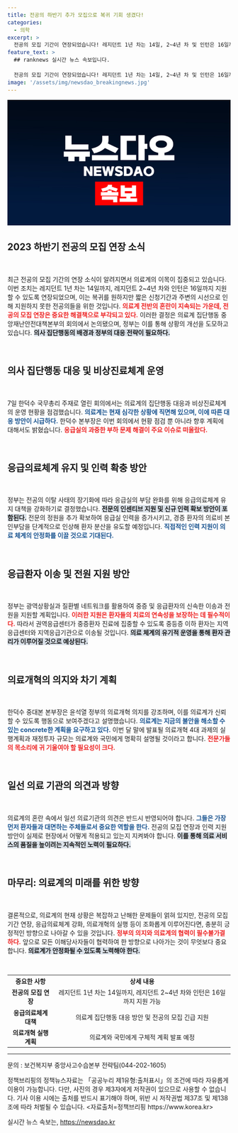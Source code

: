 ```yaml
---
title: 전공의 하반기 추가 모집으로 복귀 기회 생겼다!
categories:
  - 의학
excerpt: >
  전공의 모집 기간이 연장되었습니다! 레지던트 1년 차는 14일, 2~4년 차 및 인턴은 16일까지 지원 가능. 의료계 대책 논의와 함께 응급실 인력 확보 방안이 추진됩니다. 이번 기회를 놓치지 마세요!
feature_text: >
  ## ranknews 실시간 뉴스 속보입니다.

  전공의 모집 기간이 연장되었습니다! 레지던트 1년 차는 14일, 2~4년 차 및 인턴은 16일까지 지원 가능. 의료계 대책 논의와 함께 응급실 인력 확보 방안이 추진됩니다. 이번 기회를 놓치지 마세요!
image: '/assets/img/newsdao_breakingnews.jpg'
---
```


<p><img src="/assets/img/newsdao_breakingnews.jpg" alt="ranknews 속보" /></p>

<h2 data-ke-size="size26">2023 하반기 전공의 모집 연장 소식</h2>

<p data-ke-size="size16">&nbsp;</p>

<p>최근 전공의 모집 기간의 연장 소식이 알려지면서 의료계의 이목이 집중되고 있습니다. 이번 조치는 레지던트 1년 차는 14일까지, 레지던트 2~4년 차와 인턴은 16일까지 지원할 수 있도록 연장되었으며, 이는 복귀를 원하지만 짧은 신청기간과 주변의 시선으로 인해 지원하지 못한 전공의들을 위한 것입니다. <b><span style="color: #ee2323;">의료계 전반의 혼란이 지속되는 가운데, 전공의 모집 연장은 중요한 해결책으로 부각되고 있다.</span></b> 이러한 결정은 의료계 집단행동 중앙재난안전대책본부의 회의에서 논의됐으며, 정부는 이를 통해 상황의 개선을 도모하고 있습니다. <b><span style="background-color: #21538527;">의사 집단행동의 배경과 정부의 대응 전략이 필요하다.</span></b></p>

<p data-ke-size="size16">&nbsp;</p>

<h2 data-ke-size="size26">의사 집단행동 대응 및 비상진료체계 운영</h2>

<p data-ke-size="size16">&nbsp;</p>

<p>7일 한덕수 국무총리 주재로 열린 회의에서는 의료계의 집단행동 대응과 비상진료체계의 운영 현황을 점검했습니다. <b><span style="color: #1a5490;">의료계는 현재 심각한 상황에 직면해 있으며, 이에 따른 대응 방안이 시급하다.</span></b> 한덕수 본부장은 이번 회의에서 현황 점검 뿐 아니라 향후 계획에 대해서도 밝혔습니다. <b><span style="color: #ee2323;">응급실의 과중한 부하 문제 해결이 주요 이슈로 떠올랐다.</span></b></p>

<p data-ke-size="size16">&nbsp;</p>

<h2 data-ke-size="size26">응급의료체계 유지 및 인력 확충 방안</h2>

<p data-ke-size="size16">&nbsp;</p>

<p>정부는 전공의 이탈 사태의 장기화에 따라 응급실의 부담 완화를 위해 응급의료체계 유지 대책을 강화하기로 결정했습니다. <b><span style="background-color: #21538527;">전문의 인센티브 지원 및 신규 인력 확보 방안이 포함된다.</span></b> 전문의 정원을 추가 확보하여 응급실 인력을 증가시키고, 경증 환자의 의료비 본인부담을 단계적으로 인상해 환자 분산을 유도할 예정입니다. <b><span style="color: #1a5490;">직접적인 인력 지원이 의료 체계의 안정화를 이끌 것으로 기대된다.</span></b></p>

<p data-ke-size="size16">&nbsp;</p>

<h2 data-ke-size="size26">응급환자 이송 및 전원 지원 방안</h2>

<p data-ke-size="size16">&nbsp;</p>

<p>정부는 광역상황실과 질환별 네트워크를 활용하여 중증 및 응급환자의 신속한 이송과 전원을 지원할 계획입니다. <b><span style="color: #ee2323;">이러한 지원은 환자들의 치료의 연속성을 보장하는 데 필수적이다.</span></b> 따라서 권역응급센터가 중증환자 진료에 집중할 수 있도록 중등증 이하 환자는 지역응급센터와 지역응급기관으로 이송될 것입니다. <b><span style="background-color: #21538527;">의료 체계의 유기적 운영을 통해 환자 관리가 이루어질 것으로 예상된다.</span></b></p>

<p data-ke-size="size16">&nbsp;</p>

<h2 data-ke-size="size26">의료개혁의 의지와 차기 계획</h2>

<p data-ke-size="size16">&nbsp;</p>

<p>한덕수 중대본 본부장은 윤석열 정부의 의료개혁 의지를 강조하며, 이를 의료계가 신뢰할 수 있도록 행동으로 보여주겠다고 설명했습니다. <b><span style="color: #1a5490;">의료계는 지금의 불안을 해소할 수 있는 concrete한 계획을 요구하고 있다.</span></b> 이번 달 말에 발표될 의료개혁 4대 과제의 실행계획과 재정투자 규모는 의료계와 국민에게 명확히 설명될 것이라고 합니다. <b><span style="color: #ee2323;">전문가들의 목소리에 귀 기울여야 할 필요성이 크다.</span></b></p>

<p data-ke-size="size16">&nbsp;</p>

<h2 data-ke-size="size26">일선 의료 기관의 의견과 방향</h2>

<p data-ke-size="size16">&nbsp;</p>

<p>의료계의 혼란 속에서 일선 의료기관의 의견은 반드시 반영되어야 합니다. <b><span style="color: #1a5490;">그들은 가장 먼저 환자들과 대면하는 주체들로서 중요한 역할을 한다.</span></b> 전공의 모집 연장과 인력 지원 방안이 실제로 현장에서 어떻게 적용되고 있는지 지켜봐야 합니다. <b><span style="background-color: #21538527;">이를 통해 의료 서비스의 품질을 높이려는 지속적인 노력이 필요하다.</span></b></p>

<p data-ke-size="size16">&nbsp;</p>

<h2 data-ke-size="size26">마무리: 의료계의 미래를 위한 방향</h2>

<p data-ke-size="size16">&nbsp;</p>

<p>결론적으로, 의료계의 현재 상황은 복잡하고 난해한 문제들이 얽혀 있지만, 전공의 모집 기간 연장, 응급의료체계 강화, 의료개혁의 실행 등이 조화롭게 이루어진다면, 충분히 긍정적인 방향으로 나아갈 수 있을 것입니다. <b><span style="color: #ee2323;">정부의 의지와 의료계의 협력이 필수불가결하다.</span></b> 앞으로 모든 이해당사자들이 협력하여 한 방향으로 나아가는 것이 무엇보다 중요합니다. <b><span style="background-color: #21538527;">의료계가 안정화될 수 있도록 노력해야 한다.</span></b></p>

<p data-ke-size="size16">&nbsp;</p>

<table>
  <tr>
    <th>중요한 사항</th>
    <th style="text-align: center; height: 17px;"><b>상세 내용</b></th>
  </tr>
  <tr>
    <td style="text-align: center; height: 17px;"><b>전공의 모집 연장</b></td>
    <td style="text-align: center; height: 17px;">레지던트 1년 차는 14일까지, 레지던트 2~4년 차와 인턴은 16일까지 지원 가능</td>
  </tr>
  <tr>
    <td style="text-align: center; height: 17px;"><b>응급의료체계 대책</b></td>
    <td style="text-align: center; height: 17px;">의료계 집단행동 대응 방안 및 전공의 모집 긴급 지원</td>
  </tr>
  <tr>
    <td style="text-align: center; height: 17px;"><b>의료개혁 실행계획</b></td>
    <td style="text-align: center; height: 17px;">의료계와 국민에게 구체적 계획 발표 예정</td>
  </tr>
</table>

<hr /> 

<p data-ke-size="size16">문의 : 보건복지부 중앙사고수습본부 전략팀(044-202-1605)</p>

<p data-ke-size="size16">정책브리핑의 정책뉴스자료는 「공공누리 제1유형:출처표시」의 조건에 따라 자유롭게 이용이 가능합니다. 다만, 사진의 경우 제3자에게 저작권이 있으므로 사용할 수 없습니다. 기사 이용 시에는 출처를 반드시 표기해야 하며, 위반 시 저작권법 제37조 및 제138조에 따라 처벌될 수 있습니다. <자료출처=정책브리핑 https://www.korea.kr></p>
실시간 뉴스 속보는, <a href="https://newsdao.kr" rel="dofollow">https://newsdao.kr</a>


